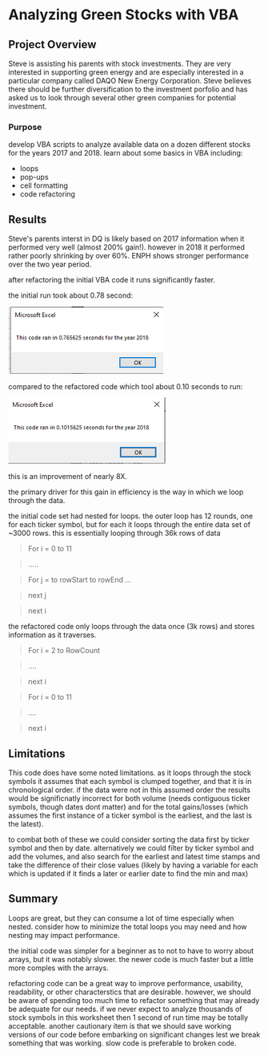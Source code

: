 # Analyzing Green Stocks with VBA

## Project Overview
Steve is assisting his parents with stock investments. They are very interested in supporting green energy and are especially interested in a particular company called DAQO New Energy Corporation.
Steve believes there should be further diversification to the investment porfolio and has asked us to look through several other green companies for potential investment. 

### Purpose
develop VBA scripts to analyze available data on a dozen different stocks for the years 2017 and 2018. 
learn about some basics in VBA including:
* loops
* pop-ups
* cell formatting
* code refactoring

## Results
Steve's parents interst in DQ is likely based on 2017 information when it performed very well (almost 200% gain!). however in 2018 it performed rather poorly shrinking by over 60%. ENPH shows stronger performance over the two year period. 

after refactoring the initial VBA code it runs significantly faster. 

the initial run took about 0.78 second:

![Initial 2018 Run](https://github.com/JamesonThornton/UCB_Data_bootcamp/blob/main/Module_2_VBA/resources/VBA_Challenge_2018_original.png?raw=true)

compared to the refactored code which tool about 0.10 seconds to run:

![refactored 2018 Run](https://github.com/JamesonThornton/UCB_Data_bootcamp/blob/main/Module_2_VBA/resources/VBA_Challenge_2018_refactored.png?raw=true)

this is an improvement of nearly 8X. 

the primary driver for this gain in efficiency is the way in which we loop through the data. 

the initial code set had nested for loops. the outer loop has 12 rounds, one for each ticker symbol, but for each it loops through the entire data set of ~3000 rows. 
this is essentially looping through 36k rows of data


> For i = 0 to 11

>.....

>    For j = to rowStart to rowEnd
>...

>    next j

>next i


the refactored code only loops through the data once (3k rows) and stores information as it traverses. 


>For i = 2 to RowCount

>....

>next i

>For i = 0 to 11

>....

>next i


## Limitations
This code does have some noted limitations. as it loops through the stock symbols it assumes that each symbol is clumped together, and that it is in chronological order. if the data were not in this assumed order the results would be significnatly incorrect for both volume (needs contiguous ticker symbols, though dates dont matter) and for the total gains/losses (which assumes the first instance of a ticker symbol is the earliest, and the last is the latest). 

to combat both of these we could consider sorting the data first by ticker symbol and then by date. alternatively we could filter by ticker symbol and add the volumes, and also search for the earliest and latest time stamps and take the difference of their close values (likely by having a variable for each which is updated if it finds a later or earlier date to find the min and max)

## Summary
Loops are great, but they can consume a lot of time especially when nested. consider how to minimize the total loops you may need and how nesting may impact performance. 

the initial code was simpler for a beginner as to not to have to worry about arrays, but it was notably slower. the newer code is much faster but a little more comples with the arrays. 

refactoring code can be a great way to improve performance, usability, readability, or other characterstics that are desirable. however, we should be aware of spending too much time to refactor something that may already be adequate for our needs. if we never expect to analyze thousands of stock symbols in this worksheet then 1 second of run time may be totally acceptable. another cautionary item is that we should save working versions of our code before embarking on significant changes lest we break something that was working. slow code is preferable to broken code. 
